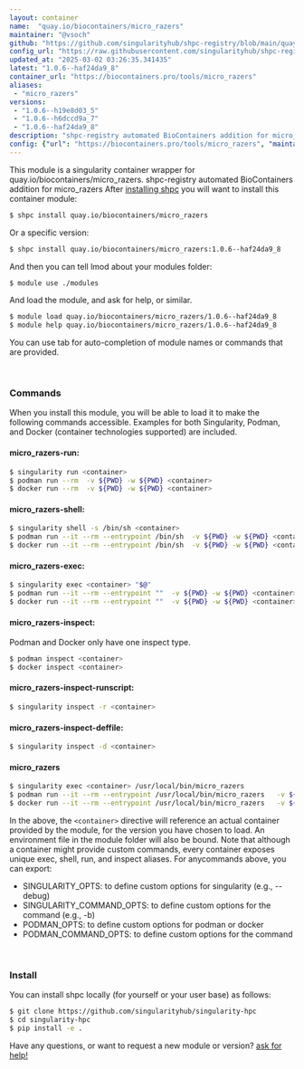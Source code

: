 ```yaml
---
layout: container
name:  "quay.io/biocontainers/micro_razers"
maintainer: "@vsoch"
github: "https://github.com/singularityhub/shpc-registry/blob/main/quay.io/biocontainers/micro_razers/container.yaml"
config_url: "https://raw.githubusercontent.com/singularityhub/shpc-registry/main/quay.io/biocontainers/micro_razers/container.yaml"
updated_at: "2025-03-02 03:26:35.341435"
latest: "1.0.6--haf24da9_8"
container_url: "https://biocontainers.pro/tools/micro_razers"
aliases:
 - "micro_razers"
versions:
 - "1.0.6--h19e8d03_5"
 - "1.0.6--h6dccd9a_7"
 - "1.0.6--haf24da9_8"
description: "shpc-registry automated BioContainers addition for micro_razers"
config: {"url": "https://biocontainers.pro/tools/micro_razers", "maintainer": "@vsoch", "description": "shpc-registry automated BioContainers addition for micro_razers", "latest": {"1.0.6--haf24da9_8": "sha256:c034cb7f2bf115a177bd6638446259175e7220c13e0dd342b150d8aae60e772a"}, "tags": {"1.0.6--h19e8d03_5": "sha256:6b722f7caeadfedb9649b97cf68f519bb9f2af4974a83e2c917cef72d2b97851", "1.0.6--h6dccd9a_7": "sha256:d9707b9769187165acc3f51a8ff0f401817f332af5d8e91daaec3274022cc7b2", "1.0.6--haf24da9_8": "sha256:c034cb7f2bf115a177bd6638446259175e7220c13e0dd342b150d8aae60e772a"}, "docker": "quay.io/biocontainers/micro_razers", "aliases": {"micro_razers": "/usr/local/bin/micro_razers"}}
---
```


This module is a singularity container wrapper for quay.io/biocontainers/micro_razers.
shpc-registry automated BioContainers addition for micro_razers
After [installing shpc](#install) you will want to install this container module:


```bash
$ shpc install quay.io/biocontainers/micro_razers
```

Or a specific version:

```bash
$ shpc install quay.io/biocontainers/micro_razers:1.0.6--haf24da9_8
```

And then you can tell lmod about your modules folder:

```bash
$ module use ./modules
```

And load the module, and ask for help, or similar.

```bash
$ module load quay.io/biocontainers/micro_razers/1.0.6--haf24da9_8
$ module help quay.io/biocontainers/micro_razers/1.0.6--haf24da9_8
```

You can use tab for auto-completion of module names or commands that are provided.

<br>

### Commands

When you install this module, you will be able to load it to make the following commands accessible.
Examples for both Singularity, Podman, and Docker (container technologies supported) are included.

#### micro_razers-run:

```bash
$ singularity run <container>
$ podman run --rm  -v ${PWD} -w ${PWD} <container>
$ docker run --rm  -v ${PWD} -w ${PWD} <container>
```

#### micro_razers-shell:

```bash
$ singularity shell -s /bin/sh <container>
$ podman run --it --rm --entrypoint /bin/sh  -v ${PWD} -w ${PWD} <container>
$ docker run --it --rm --entrypoint /bin/sh  -v ${PWD} -w ${PWD} <container>
```

#### micro_razers-exec:

```bash
$ singularity exec <container> "$@"
$ podman run --it --rm --entrypoint ""  -v ${PWD} -w ${PWD} <container> "$@"
$ docker run --it --rm --entrypoint ""  -v ${PWD} -w ${PWD} <container> "$@"
```

#### micro_razers-inspect:

Podman and Docker only have one inspect type.

```bash
$ podman inspect <container>
$ docker inspect <container>
```

#### micro_razers-inspect-runscript:

```bash
$ singularity inspect -r <container>
```

#### micro_razers-inspect-deffile:

```bash
$ singularity inspect -d <container>
```


#### micro_razers

```bash
$ singularity exec <container> /usr/local/bin/micro_razers
$ podman run --it --rm --entrypoint /usr/local/bin/micro_razers   -v ${PWD} -w ${PWD} <container> -c " $@"
$ docker run --it --rm --entrypoint /usr/local/bin/micro_razers   -v ${PWD} -w ${PWD} <container> -c " $@"
```



In the above, the `<container>` directive will reference an actual container provided
by the module, for the version you have chosen to load. An environment file in the
module folder will also be bound. Note that although a container
might provide custom commands, every container exposes unique exec, shell, run, and
inspect aliases. For anycommands above, you can export:

 - SINGULARITY_OPTS: to define custom options for singularity (e.g., --debug)
 - SINGULARITY_COMMAND_OPTS: to define custom options for the command (e.g., -b)
 - PODMAN_OPTS: to define custom options for podman or docker
 - PODMAN_COMMAND_OPTS: to define custom options for the command

<br>

### Install

You can install shpc locally (for yourself or your user base) as follows:

```bash
$ git clone https://github.com/singularityhub/singularity-hpc
$ cd singularity-hpc
$ pip install -e .
```

Have any questions, or want to request a new module or version? [ask for help!](https://github.com/singularityhub/singularity-hpc/issues)